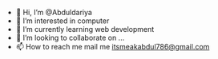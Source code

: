 - 👋 Hi, I’m @Abduldariya
- 👀 I’m interested in computer 
- 🌱 I’m currently learning web development
- 💞️ I’m looking to collaborate on ...
- 📫 How to reach me mail me itsmeakabdul786@gmail.com

<!---
Abduldariya/Abduldariya is a ✨ special ✨ repository because its `README.md` (this file) appears on your GitHub profile.
You can click the Preview link to take a look at your changes.
--->
